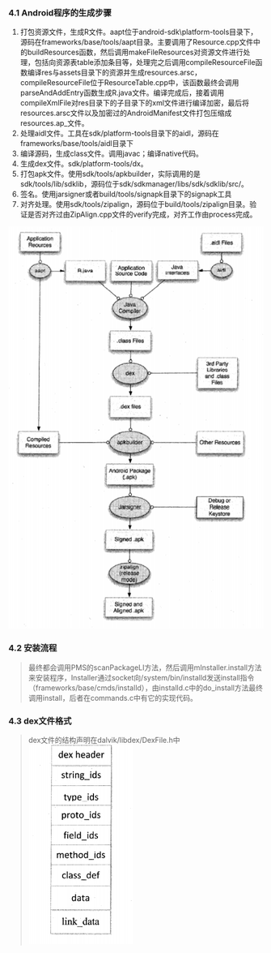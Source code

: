### 4.1 Android程序的生成步骤
1. 打包资源文件，生成R文件。aapt位于android-sdk\platform-tools目录下，源码在frameworks/base/tools/aapt目录。主要调用了Resource.cpp文件中的buildResources函数，然后调用makeFileResources对资源文件进行处理，包括向资源表table添加条目等，处理完之后调用compileResourceFile函数编译res与assets目录下的资源并生成resources.arsc，compileResourceFile位于ResourceTable.cpp中，该函数最终会调用parseAndAddEntry函数生成R.java文件。编译完成后，接着调用compileXmlFile对res目录下的子目录下的xml文件进行编译加密，最后将resources.arsc文件以及加密过的AndroidManifest文件打包压缩成resources.ap_文件。
2. 处理aidl文件。工具在sdk/platform-tools目录下的aidl，源码在frameworks/base/tools/aidl目录下
3. 编译源码，生成class文件。调用javac；编译native代码。
4. 生成dex文件。sdk/platform-tools/dx。
5. 打包apk文件。使用sdk/tools/apkbuilder，实际调用的是sdk/tools/lib/sdklib，源码位于sdk/sdkmanager/libs/sdk/sdklib/src/。
6. 签名。使用jarsigner或者build/tools/signapk目录下的signapk工具
7. 对齐处理。使用sdk/tools/zipalign，源码位于build/tools/zipalign目录。验证是否对齐过由ZipAlign.cpp文件的verify完成，对齐工作由process完成。

![image](https://raw.githubusercontent.com/weikano/NoteResources/master/Android%E8%BD%AF%E4%BB%B6%E5%AE%89%E5%85%A8%E4%B8%8E%E9%80%86%E5%90%91%E5%88%86%E6%9E%90/001.png)

### 4.2 安装流程
> 最终都会调用PMS的scanPackageLI方法，然后调用mInstaller.install方法来安装程序，Installer通过socket向/system/bin/installd发送install指令（frameworks/base/cmds/installd），由installd.c中的do_install方法最终调用install，后者在commands.c中有它的实现代码。

### 4.3 dex文件格式
> dex文件的结构声明在dalvik/libdex/DexFile.h中
![image](https://raw.githubusercontent.com/weikano/NoteResources/master/Android%E8%BD%AF%E4%BB%B6%E5%AE%89%E5%85%A8%E4%B8%8E%E9%80%86%E5%90%91%E5%88%86%E6%9E%90/002.png)